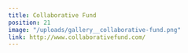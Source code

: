 ```yaml
---
title: Collaborative Fund
position: 21
image: "/uploads/gallery__collaborative-fund.png"
link: http://www.collaborativefund.com/
---
```


